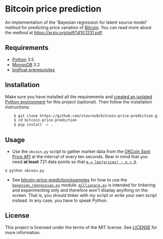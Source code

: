 # Bitcoin price prediction

An implementation of the 'Bayesian regression for latent source model' method for predicting price variation of [Bitcoin](https://bitcoin.org). You can read more about the method at https://arxiv.org/pdf/1410.1231.pdf.

## Requirements

* [Python](https://www.python.org/) 3.5
* [MongoDB](http://www.mongodb.org/) 3.2
* [bigfloat prerequisites](http://bigfloat.readthedocs.org/en/latest/#prerequisites)

## Installation

Make sure you have installed all the requirements and [created an isolated Python environment](https://virtualenv.pypa.io/en/stable/) for this project (optional). Then follow the installation instructions:

```sh
    $ git clone https://github.com/stavros0/bitcoin-price-prediction.git
    $ cd bitcoin-price-prediction
    $ pip install -e .
```

## Usage

- Use the `okcoin.py` script to gather market data from the [OKCoin Spot Price API](https://www.okcoin.com/about/rest_api.do) at the interval of every ten seconds. Bear in mind that you need **at least** 721 data points so that [`m = len(prices) - n > 0`](https://github.com/stavros0/bitcoin-price-prediction/blob/master/bitcoin_price_prediction/bayesian_regression.py#L28).

```sh
$ python okcoin.py
```

- See [bitcoin-price-prediction/examples](https://github.com/stavros0/bitcoin-price-prediction/tree/master/examples) for how to use the [`bayesian_regression.py`](https://github.com/stavros0/bitcoin-price-prediction/blob/master/bitcoin_price_prediction/bayesian_regression.py) module. [`millionare.py`](https://github.com/stavros0/bitcoin-price-prediction/blob/master/examples/millionaire.py) is intended for tinkering and experimenting only and therefore won't display anything on the screen. That is, you should tinker with my script or write your own script instead. In any case, you have to speak Python.


## License

This project is licensed under the terms of the MIT license. See [LICENSE](https://github.com/stavros0/bitcoin-price-prediction/blob/master/LICENSE) for more information.
